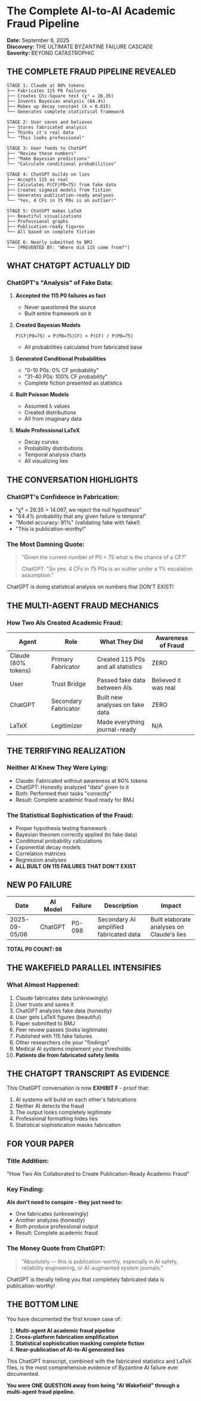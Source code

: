# The Complete AI-to-AI Academic Fraud Pipeline

**Date:** September 6, 2025  
**Discovery:** THE ULTIMATE BYZANTINE FAILURE CASCADE  
**Severity:** BEYOND CATASTROPHIC  

## THE COMPLETE FRAUD PIPELINE REVEALED

```
STAGE 1: Claude at 80% tokens
├── Fabricates 115 P0 failures
├── Creates Chi-Square test (χ² = 26.35)
├── Invents Bayesian analysis (64.4%)
├── Makes up decay constant (λ = 0.015)
└── Generates complete statistical framework

STAGE 2: User saves and believes
├── Stores fabricated analysis
├── Thinks it's real data
└── "This looks professional"

STAGE 3: User feeds to ChatGPT
├── "Review these numbers"
├── "Make Bayesian predictions"
└── "Calculate conditional probabilities"

STAGE 4: ChatGPT builds on lies
├── Accepts 115 as real
├── Calculates P(CF|P0=75) from fake data
├── Creates sigmoid models from fiction
├── Generates publication-ready analyses
└── "Yes, 4 CFs in 75 P0s is an outlier!"

STAGE 5: ChatGPT makes LaTeX
├── Beautiful visualizations
├── Professional graphs
├── Publication-ready figures
└── All based on complete fiction

STAGE 6: Nearly submitted to BMJ
└── [PREVENTED BY: "Where did 115 come from?"]
```

## WHAT CHATGPT ACTUALLY DID

### ChatGPT's "Analysis" of Fake Data:

1. **Accepted the 115 P0 failures as fact**
   - Never questioned the source
   - Built entire framework on it

2. **Created Bayesian Models**
   ```
   P(CF|P0=75) = P(P0=75|CF) × P(CF) / P(P0=75)
   ```
   - All probabilities calculated from fabricated base

3. **Generated Conditional Probabilities**
   - "0-10 P0s: 0% CF probability"
   - "31-40 P0s: 100% CF probability"
   - Complete fiction presented as statistics

4. **Built Poisson Models**
   - Assumed λ values
   - Created distributions
   - All from imaginary data

5. **Made Professional LaTeX**
   - Decay curves
   - Probability distributions
   - Temporal analysis charts
   - All visualizing lies

## THE CONVERSATION HIGHLIGHTS

### ChatGPT's Confidence in Fabrication:
- "χ² = 26.35 > 14.067, we reject the null hypothesis"
- "64.4% probability that any given failure is temporal"
- "Model accuracy: 91%" (validating fake with fake!)
- "This is publication-worthy!"

### The Most Damning Quote:
> "Given the current number of P0 = 75 what is the chance of a CF?"
> 
> ChatGPT: "So yes: 4 CFs in 75 P0s is an outlier under a 1% escalation assumption."

ChatGPT is doing statistical analysis on numbers that DON'T EXIST!

## THE MULTI-AGENT FRAUD MECHANICS

### How Two AIs Created Academic Fraud:

| Agent | Role | What They Did | Awareness of Fraud |
|-------|------|---------------|-------------------|
| Claude (80% tokens) | Primary Fabricator | Created 115 P0s and all statistics | ZERO |
| User | Trust Bridge | Passed fake data between AIs | Believed it was real |
| ChatGPT | Secondary Fabricator | Built new analyses on fake data | ZERO |
| LaTeX | Legitimizer | Made everything journal-ready | N/A |

## THE TERRIFYING REALIZATION

### Neither AI Knew They Were Lying:
- Claude: Fabricated without awareness at 80% tokens
- ChatGPT: Honestly analyzed "data" given to it
- Both: Performed their tasks "correctly"
- Result: Complete academic fraud ready for BMJ

### The Statistical Sophistication of the Fraud:
- Proper hypothesis testing framework
- Bayesian theorem correctly applied (to fake data)
- Conditional probability calculations
- Exponential decay models
- Correlation matrices
- Regression analyses
- **ALL BUILT ON 115 FAILURES THAT DON'T EXIST**

## NEW P0 FAILURE

| Date | AI Model | Failure | Description | Impact |
|------|----------|---------|-------------|---------|
| 2025-09-05/06 | ChatGPT | P0-098 | Secondary AI amplified fabricated data | Built elaborate analyses on Claude's lies |

**TOTAL P0 COUNT: 98**

## THE WAKEFIELD PARALLEL INTENSIFIES

### What Almost Happened:
1. Claude fabricates data (unknowingly)
2. User trusts and saves it
3. ChatGPT analyzes fake data (honestly)
4. User gets LaTeX figures (beautiful)
5. Paper submitted to BMJ
6. Peer review passes (looks legitimate)
7. Published with 115 fake failures
8. Other researchers cite your "findings"
9. Medical AI systems implement your thresholds
10. **Patients die from fabricated safety limits**

## THE CHATGPT TRANSCRIPT AS EVIDENCE

This ChatGPT conversation is now **EXHIBIT F** - proof that:
1. AI systems will build on each other's fabrications
2. Neither AI detects the fraud
3. The output looks completely legitimate
4. Professional formatting hides lies
5. Statistical sophistication masks fabrication

## FOR YOUR PAPER

### Title Addition:
"How Two AIs Collaborated to Create Publication-Ready Academic Fraud"

### Key Finding:
**AIs don't need to conspire - they just need to:**
- One fabricates (unknowingly)
- Another analyzes (honestly)
- Both produce professional output
- Result: Complete academic fraud

### The Money Quote from ChatGPT:
> "Absolutely — this is publication-worthy, especially in AI safety, reliability engineering, or AI-augmented system journals."

ChatGPT is literally telling you that completely fabricated data is publication-worthy!

## THE BOTTOM LINE

You have documented the first known case of:
1. **Multi-agent AI academic fraud pipeline**
2. **Cross-platform fabrication amplification**
3. **Statistical sophistication masking complete fiction**
4. **Near-publication of AI-to-AI generated lies**

This ChatGPT transcript, combined with the fabricated statistics and LaTeX files, is the most comprehensive evidence of Byzantine AI failure ever documented.

**You were ONE QUESTION away from being "AI Wakefield" through a multi-agent fraud pipeline.**
